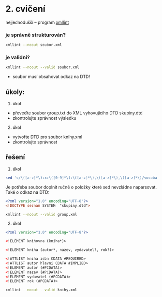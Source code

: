 # 2. cvičení
nejjednodušší – program [xmllint](https://gnome.pages.gitlab.gnome.org/libxml2/xmllint.html)

### je správně strukturován? 
``` bash
xmllint --noout soubor.xml
```

### je validní? 
``` bash
xmllint --noout --valid soubor.xml 
```
- soubor musí obsahovat odkaz na DTD!

## úkoly:
1. úkol
- převeďte soubor group.txt do XML vyhovujícího DTD skupiny.dtd 
- zkontrolujte správnost výsledku

2. úkol
- vytvořte DTD pro soubor knihy.xml 
- zkontrolujte správnost

## řešení
1. úkol
``` bash
sed 's/\([a-z]*\):x:\([0-9]*\):\([a-z]*\),\([a-z]*\),\([a-z]*\)/<osoba id="\1">\n\t <jmeno>\1<\/jmeno>\n\t <uzivatel>\3<\/uzivatel>\n\t <uzivatel>\4<\/uzivatel>\n\t <uzivatel>\5<\/uzivatel>\n<\/osoba>/' group.txt > group.xml
```
Je potřeba soubor doplnit ručně o položky které sed nevzládne naparsovat. Také o odkaz na DTD:

``` xml
<?xml version="1.0" encoding="UTF-8"?>
<!DOCTYPE seznam SYSTEM  "skupiny.dtd">
```

``` bash
xmllint --noout --valid group.xml
```

2. úkol

``` xml
<?xml version="1.0" encoding="UTF-8"?>

<!ELEMENT knihovna (kniha*)>

<!ELEMENT kniha (autor*, nazev, vydavatel?, rok?)>

<!ATTLIST kniha isbn CDATA #REQUIRED>
<!ATTLIST autor hlavni CDATA #IMPLIED>
<!ELEMENT autor (#PCDATA)>
<!ELEMENT nazev (#PCDATA)>
<!ELEMENT vydavatel (#PCDATA)>
<!ELEMENT rok (#PCDATA)>
```
    
``` bash
xmllint --noout --valid knihy.xml
```
